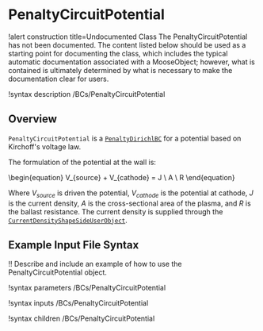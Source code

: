 # PenaltyCircuitPotential

!alert construction title=Undocumented Class
The PenaltyCircuitPotential has not been documented. The content listed below should be used as a starting point for
documenting the class, which includes the typical automatic documentation associated with a
MooseObject; however, what is contained is ultimately determined by what is necessary to make the
documentation clear for users.

!syntax description /BCs/PenaltyCircuitPotential

## Overview

`PenaltyCircuitPotential` is a [`PenaltyDirichlBC`](/bcs/ADPenaltyDirichletBC.md) for a potential based on Kirchoff's voltage law.

The formulation of the potential at the wall is:

\begin{equation}
V_{source} + V_{cathode} = J \ A \ R
\end{equation}

Where $V_{source}$ is driven the potential, $V_{cathode}$ is the potential at cathode,
$J$ is the current density, $A$ is the cross-sectional area of the plasma, and
$R$ is the ballast resistance. The current density is supplied through the [`CurrentDensityShapeSideUserObject`](/userobjects/CurrentDensityShapeSideUserObject.md).

## Example Input File Syntax

!! Describe and include an example of how to use the PenaltyCircuitPotential object.

!syntax parameters /BCs/PenaltyCircuitPotential

!syntax inputs /BCs/PenaltyCircuitPotential

!syntax children /BCs/PenaltyCircuitPotential
